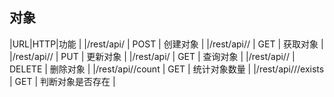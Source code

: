 对象
----------------------------------------------------------------------------
|URL|HTTP|功能 |
|/rest/api/<className> | POST | 创建对象 |
|/rest/api/<className>/<objectId> | GET | 获取对象 |
|/rest/api/<className>/<objectId> | PUT | 更新对象 |
|/rest/api/<className> | GET | 查询对象 |
|/rest/api/<className>/<objectId> | DELETE | 删除对象 |
|/rest/api/<className>/count | GET | 统计对象数量 |
|/rest/api/<className>/<objectId>/exists | GET | 判断对象是否存在 |


